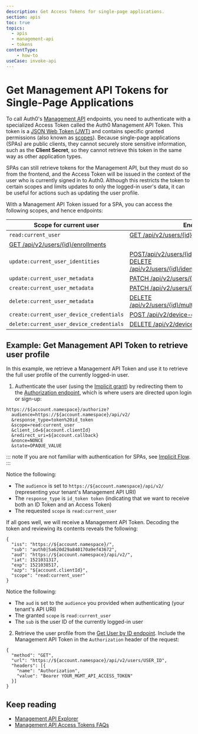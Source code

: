 ```yaml
---
description: Get Access Tokens for single-page applications.
section: apis
toc: true
topics:
  - apis
  - management-api
  - tokens
contentType: 
    - how-to
useCase: invoke-api
---
```


# Get Management API Tokens for Single-Page Applications

To call Auth0's [Management API](/api/management/v2#!) endpoints, you need to authenticate with a specialized Access Token called the Auth0 Management API Token. This token is a [JSON Web Token (JWT)](/jwt) and contains specific granted permissions (also known as [scopes](/scopes)). Because single-page applications (SPAs) are public clients, they cannot securely store sensitive information, such as the **Client Secret**, so they cannot retrieve this token in the same way as other application types.

SPAs can still retrieve tokens for the Management API, but they must do so from the frontend, and the Access Token will be issued in the context of the user who is currently signed in to Auth0. Although this restricts the token to certain scopes and limits updates to only the logged-in user's data, it can be useful for actions such as updating the user profile. 

With a Management API Token issued for a SPA, you can access the following scopes, and hence endpoints:

| **Scope for current user** | **Endpoint** |
| -------------------------- | ------------ |
| `read:current_user` | [GET /api/v2/users/{id}](/api/management/v2#!/Users/get_users_by_id)<br />
[GET /api/v2/users/{id}/enrollments](/api/management/v2#!/Users/get_enrollments) |
| `update:current_user_identities` | [POST/api/v2/users/{id}/identities](/api/management/v2#!/Users/post_identities) <br /> [DELETE /api/v2/users/{id}/identities/{provider}/{user_id}](/api/management/v2#!/Users/delete_provider_by_user_id) |
| `update:current_user_metadata` | [PATCH /api/v2/users/{id}](/api/management/v2#!/Users/patch_users_by_id) |
| `create:current_user_metadata` | [PATCH /api/v2/users/{id}](/api/management/v2#!/Users/patch_users_by_id) |
| `delete:current_user_metadata` | [DELETE /api/v2/users/{id}/multifactor/{provider}](/api/management/v2#!/Users/delete_multifactor_by_provider) |
| `create:current_user_device_credentials` | [POST /api/v2/device-credentials](/api/management/v2#!/Device_Credentials/post_device_credentials) |
| `delete:current_user_device_credentials` | [DELETE /api/v2/device-credentials/{id}](/api/management/v2#!/Device_Credentials/delete_device_credentials_by_id) |

## Example: Get Management API Token to retrieve user profile

In this example, we retrieve a Management API Token and use it to retrieve the full user profile of the currently logged-in user.

1. Authenticate the user (using the [Implicit grant](/api/authentication?http#implicit-grant)) by redirecting them to the [Authorization endpoint](/api/authentication#authorize-application), which is where users are directed upon login or sign-up:

```text
https://${account.namespace}/authorize?
  audience=https://${account.namespace}/api/v2/
  &response_type=token%20id_token
  &scope=read:current_user
  &client_id=${account.clientId}
  &redirect_uri=${account.callback}
  &nonce=NONCE
  &state=OPAQUE_VALUE
```

::: note
If you are not familiar with authentication for SPAs, see [Implicit Flow](/flows/concepts/implicit).
:::

Notice the following:

- The `audience` is set to `https://${account.namespace}/api/v2/` (representing your tenant's Management API URI)
- The `response_type` is `id_token token` (indicating that we want to receive both an ID Token and an Access Token)
- The requested `scope` is `read:current_user`

If all goes well, we will receive a Management API Token. Decoding the token and reviewing its contents reveals the following:

```text
{
  "iss": "https://${account.namespace}/",
  "sub": "auth0|5a620d29a840170a9ef43672",
  "aud": "https://${account.namespace}/api/v2/",
  "iat": 1521031317,
  "exp": 1521038517,
  "azp": "${account.clientId}",
  "scope": "read:current_user"
}
```

Notice the following:

- The `aud` is set to the `audience` you provided when authenticating (your tenant's API URI)
- The granted `scope` is `read:current_user`
- The `sub` is the user ID of the currently logged-in user

2. Retrieve the user profile from the [Get User by ID endpoint](/api/management/v2#!/Users/get_users_by_id). Include the Management API Token in the `Authorization` header of the request:

```har
{
  "method": "GET",
  "url": "https://${account.namespace}/api/v2/users/USER_ID",
  "headers": [{
    "name": "Authorization",
    "value": "Bearer YOUR_MGMT_API_ACCESS_TOKEN"
  }]
}
```

## Keep reading

* [Management API Explorer](/api/management/v2#!)
* [Management API Access Tokens FAQs](/api/management/v2/faq-management-api-access-tokens)
